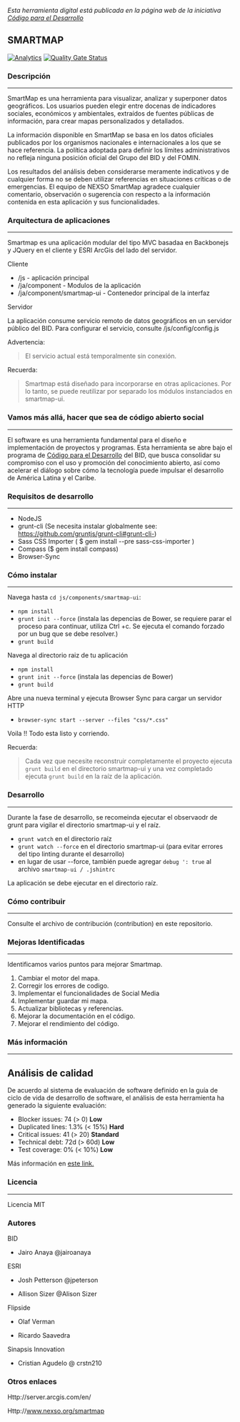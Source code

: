 *Esta herramienta digital está publicada en la página web de la iniciativa [Código para el Desarrollo](http://code.iadb.org/es/repositorio/22/smartmap)*

## SMARTMAP
[![Analytics](https://gabeacon.irvinlim.com/UA-4677001-16/SmartMap/readme?useReferer)](https://github.com/EL-BID/SmartMap)
[![Quality Gate Status](https://sonarcloud.io/api/project_badges/measure?project=EL-BID_SmartMap&metric=alert_status)](https://sonarcloud.io/dashboard?id=EL-BID_SmartMap)

### Descripción
---
SmartMap es una herramienta para visualizar, analizar y superponer datos geográficos. Los usuarios pueden elegir entre docenas de indicadores sociales, económicos y ambientales, extraídos de fuentes públicas de información, para crear mapas personalizados y detallados.

La información disponible en SmartMap se basa en los datos oficiales publicados por los organismos nacionales e internacionales a los que se hace referencia. La política adoptada para definir los límites administrativos no refleja ninguna posición oficial del Grupo del BID y del FOMIN.

Los resultados del análisis deben considerarse meramente indicativos y de cualquier forma no se deben utilizar referencias en situaciones críticas o de emergencias. El equipo de NEXSO SmartMap agradece cualquier comentario, observación o sugerencia con respecto a la información contenida en esta aplicación y sus funcionalidades.

### Arquitectura de aplicaciones
---
Smartmap es una aplicación modular del tipo MVC basadaa en Backbonejs y JQuery en el cliente y ESRI ArcGis del lado del servidor.

Cliente

- /js - aplicación principal
- /ja/component - Modulos de la aplicación
- /ja/component/smartmap-ui - Contenedor principal de la interfaz


Servidor

La aplicación consume servicio remoto de datos geográficos en un servidor público del BID. Para configurar el servicio, consulte /js/config/config.js

Advertencia:

> El servicio actual está temporalmente sin conexión.

Recuerda:

> Smartmap está diseñado para incorporarse en otras aplicaciones. Por lo tanto, se puede reutilizar por separado los módulos instanciados en smartmap-ui.

### Vamos más allá, hacer que sea de código abierto social
---
El software es una herramienta fundamental para el diseño e implementación de proyectos y programas. Esta herramienta se abre bajo el programa de [Código para el Desarrollo](code.iadb.org) del BID, que busca consolidar su compromiso con el uso y promoción del conocimiento abierto, así como acelerar el diálogo sobre cómo la tecnología puede impulsar el desarrollo de América Latina y el Caribe.

### Requisitos de desarrollo
---

- NodeJS
- grunt-cli (Se necesita instalar globalmente see: https://github.com/gruntjs/grunt-cli#grunt-cli-)
- Sass CSS Importer ( $ gem install --pre sass-css-importer )
- Compass ($ gem install compass)
- Browser-Sync

### Cómo instalar 
---

Navega hasta `cd js/components/smartmap-ui`:

- `npm install`
- `grunt init --force` (instala las depencias de Bower, se requiere parar el proceso para continuar, utiliza Ctrl +c. Se ejecuta el comando forzado por un bug que se debe resolver.)
- `grunt build`

Navega al directorio raiz de tu aplicación

- `npm install`
- `grunt init --force` (instala las depencias de Bower)
- `grunt build`

Abre una nueva terminal y ejecuta Browser Sync para cargar un servidor HTTP

- `browser-sync start --server --files "css/*.css"`

Voila !! Todo esta listo y corriendo.

Recuerda:

> Cada vez que necesite reconstruir completamente el proyecto ejecuta `grunt build` en el directorio smartmap-ui y una vez completado ejecuta `grunt build` en la raíz de la aplicación.

### Desarrollo
---

Durante la fase de desarrollo, se recomeinda ejecutar el observaodr de grunt para vigilar el directorio smartmap-ui y el raíz.
- `grunt watch` en el directorio raíz
- `grunt watch --force` en el directorio smartmap-ui (para evitar errores del tipo linting durante el desarrollo)
- en lugar de usar --force, también puede agregar `debug ': true` al archivo `smartmap-ui / .jshintrc`

La aplicación se debe ejecutar en el directorio raíz.

### Cómo contribuir
---

Consulte el archivo de contribución (contribution) en este repositorio.

### Mejoras Identificadas
---

Identificamos varios puntos para mejorar Smartmap.

1. Cambiar el motor del mapa.
2. Corregir los errores de codigo.
3. Implementar el funcionalidades de Social Media
4. Implementar guardar mi mapa.
5. Actualizar bibliotecas y referencias.
6. Mejorar la documentación en el código.
7. Mejorar el rendimiento del código.

### Más información
---
## Análisis de calidad
De acuerdo al sistema de evaluación de software definido en la guía de ciclo de vida de desarrollo de software, el análisis de esta herramienta ha generado la siguiente evaluación:

* Blocker issues: 74 (> 0) **Low** 
* Duplicated lines: 1.3% (< 15%) **Hard**
* Critical issues: 41 (> 20) **Standard**
* Technical debt: 72d (> 60d) **Low**
* Test coverage: 0% (< 10%) **Low**

Más información en [este link.](https://el-bid.github.io/software-life-cycle-guide/delivery/evaluation-matrix/)

### Licencia
---

Licencia MIT

### Autores
BID

- Jairo Anaya @jairoanaya

ESRI

- Josh Petterson @jpeterson

- Allison Sizer @Alison Sizer

Flipside

- Olaf Verman

- Ricardo Saavedra


Sinapsis Innovation

- Cristian Agudelo @ crstn210

### Otros enlaces

Http://server.arcgis.com/en/

Http://www.nexso.org/smartmap
